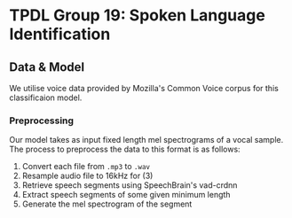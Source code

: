 # TPDL Group 19: Spoken Language Identification

## Data & Model

We utilise voice data provided by Mozilla's Common Voice corpus for this classificaion model.

### Preprocessing

Our model takes as input fixed length mel spectrograms of a vocal sample. The process to preprocess the data to this format is as follows:

 1. Convert each file from `.mp3` to `.wav`
 2. Resample audio file to 16kHz for (3)
 3. Retrieve speech segments using SpeechBrain's vad-crdnn
 4. Extract speech segments of some given minimum length
 5. Generate the mel spectrogram of the segment
